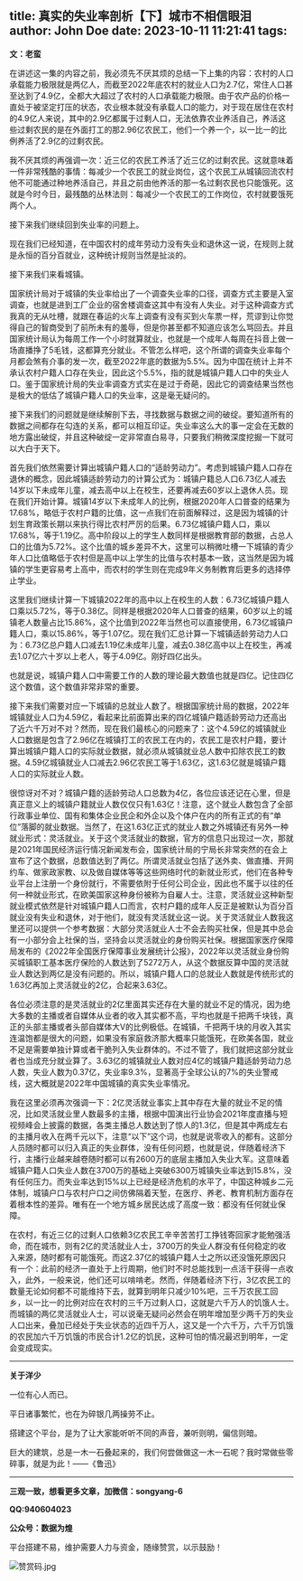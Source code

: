 title: 真实的失业率剖析【下】城市不相信眼泪
author: John Doe
date: 2023-10-11 11:21:41
tags:
---
**文：老蛮**<!--more-->

在讲述这一集的内容之前，我必须先不厌其烦的总结一下上集的内容：农村的人口承载能力极限就是两亿人，而截至2022年底农村的就业人口为2.7亿，常住人口甚至达到了4.9亿，全都大大超过了农村的人口承载能力极限。由于农产品的价格一直处于被坚定打压的状态，农业根本就没有承载人口的能力，对于现在居住在农村的4.9亿人来说，其中的2.9亿都属于过剩人口，无法依靠农业养活自己，养活这些过剩农民的是在外面打工的那2.96亿农民工，他们一个养一个，以一比一的比例养活了2.9亿的过剩农民。

我不厌其烦的再强调一次：近三亿的农民工养活了近三亿的过剩农民。这就意味着一件非常残酷的事情：每减少一个农民工的就业岗位，这个农民工从城镇回流农村他不可能通过种地养活自己，并且之前由他养活的那一名过剩农民也只能饿死。这就是今时今日，最残酷的丛林法则：每减少一个农民工的工作岗位，农村就要饿死两个人。

接下来我们继续回到失业率的问题上。

现在我们已经知道，在中国农村的成年劳动力没有失业和退休这一说，在规则上就是永恒的百分百就业，这种统计规则当然是扯淡的。

接下来我们来看城镇。

国家统计局对于城镇的失业率给出了一个调查失业率的口径，调查方式主要是入室调查，也就是进到工厂企业的宿舍楼调查这其中有没有人失业。对于这种调查方式我真的无从吐槽，就跟在春运的火车上调查有没有买到火车票一样，荒谬到让你觉得自己的智商受到了前所未有的羞辱，但是你甚至都不知道应该怎么骂回去。并且国家统计局认为每周工作一个小时就算就业，也就是一个成年人每周在抖音上做一场直播挣了5毛钱，这都算充分就业。不管怎么样吧，这个所谓的调查失业率每个月都会煞有介事的发一次，截至2022年底的数据为5.5%。因为中国在统计上并不承认农村户籍人口存在失业，因此这个5.5%，指的就是城镇户籍人口中的失业人口。鉴于国家统计局的失业率调查方式实在是过于奇葩，因此它的调查结果当然也是极大的低估了城镇户籍人口的失业率，这是毫无疑问的。

接下来我们的问题就是继续解剖下去，寻找数据与数据之间的破绽。要知道所有的数据之间都存在勾连的关系，都可以相互印证。失业率这么大的事一定会在无数的地方露出破绽，并且这种破绽一定非常直白易寻，只要我们稍微深度挖掘一下就可以大白于天下。

首先我们依然需要计算出城镇户籍人口的“适龄劳动力”。考虑到城镇户籍人口存在退休的概念，因此城镇适龄劳动力的计算公式为：城镇户籍总人口6.73亿人减去14岁以下未成年儿童，减去高中以上在校生，还要再减去60岁以上退休人员。现在我们开始计算。城镇14岁以下未成年人的比例，根据2020年人口普查的结果为17.68%，略低于农村户籍的比值，这一点我们在前面解释过，这是因为城镇的计划生育政策长期以来执行得比农村严厉的后果。6.73亿城镇户籍人口，乘以17.68%，等于1.19亿。高中阶段以上的学生人数同样是根据教育部的数据，占总人口的比值为5.72%。这个比值的城乡差异不大，这里可以稍微吐槽一下城镇的青少年人口比值略低于农村但是高中以上学生的比值与农村基本一致，这当然是因为城镇的学生更容易考上高中，而农村的学生则在完成9年义务制教育后更多的选择停止学业。

这里我们继续计算一下城镇2022年的高中以上在校生的人数：6.73亿城镇户籍人口乘以5.72%，等于0.38亿。同样是根据2020年人口普查的结果，60岁以上的城镇老人数量占比15.86%，这个比值到2022年当然也可以直接使用，6.73亿城镇户籍人口，乘以15.86%，等于1.07亿。现在我们汇总计算一下城镇适龄劳动力人口为：6.73亿总户籍人口减去1.19亿未成年儿童，减去0.38亿高中以上在校生，再减去1.07亿六十岁以上老人，等于4.09亿。刚好四亿出头。

也就是说，城镇户籍人口中需要工作的人数的理论最大数值也就是四亿。记住四亿这个数值，这个数值非常非常的重要。

接下来我们需要对应一下城镇的总就业人数了。根据国家统计局的数据，2022年城镇就业人口为4.59亿，看起来比前面算出来的四亿城镇户籍适龄劳动力还高出了近六千万对不对？然而，现在我们最核心的问题来了：这个4.59亿的城镇就业人口数据是包含了2.96亿在城镇打工的农民工在内的，农民工是农村户籍，要计算出城镇户籍人口的实际就业数据，就必须从城镇就业总人数中扣除农民工的数据。4.59亿城镇就业人口减去2.96亿农民工等于1.63亿，这1.63亿就是城镇户籍人口的实际就业人数。

很惊讶对不对？城镇户籍的适龄劳动人口总数为4亿，各位应该还记在心里，但是真正意义上的城镇户籍就业人数仅仅只有1.63亿！注意，这个就业人数包含了全部行政事业单位、国有和集体企业民企和外企以及个体户在内的所有正式的有“单位”落脚的就业数据。当然了，在这1.63亿正式的就业人数之外城镇还有另外一种就业形式：灵活就业。关于这个灵活就业的数据，官方的信息只出现过一次，那就是2021年国民经济运行情况新闻发布会，国家统计局的宁局长非常突然的在会上宣布了这个数据，总数值达到了两亿。所谓灵活就业包括了送外卖、做直播、开网约车、做家政家教、以及做自媒体等等这些网络时代的新就业形式，他们在各种专业平台上注册一个身份就行，不需要依附于任何公司企业，因此也不属于以往的任何一种就业形式，在欧美国家这种身份被称为自雇人士。注意，灵活就业这种新型就业模式依然是针对城镇户籍人口而言，农村户籍的成年人反正是被默认为百分百就业没有失业和退休，对于他们，就没有灵活就业这一说。关于灵活就业人数我这里还可以提供一个参考数据：大部分灵活就业人士不会去购买社保，但是其中总会有一小部分会上社保的当，坚持会以灵活就业的身份购买社保。根据国家医疗保障局发布的《2022年全国医疗保障事业发展统计公报》，2022年以灵活就业身份购买城镇职工基本医疗保险的人数达到了5272万人，从这个数据反算中国的灵活就业人数达到两亿是没有问题的。所以，城镇户籍人口的总就业人数就是传统形式的1.63亿再加上灵活就业的2亿，合起来3.63亿。

各位必须注意的是灵活就业的2亿里面其实还存在大量的就业不足的情况，因为绝大多数的主播或者自媒体从业者的收入其实都不高，平均也就是千把两千块钱，真正的头部主播或者头部自媒体大V的比例极低。在城镇，千把两千块的月收入其实连温饱都是很大的问题，如果没有家庭救济那大概率只能饿死，在欧美各国，就业不足是需要单独计算或者干脆列入失业群体的。不过不管了，我们就把这部分就业者也当成充分就业算了。3.63亿的城镇就业人数对应4亿的城镇户籍适龄劳动力总人数，失业人数为0.37亿，失业率9.3%，显著高于全球公认的7%的失业警戒线，这大概就是2022年中国城镇的真实失业率情况。

我在这里必须再次强调一下：2亿灵活就业事实上其中存在大量的就业不足的情况，比如灵活就业里人数最多的主播，根据中国演出行业协会2021年度直播与短视频峰会上披露的数据，各类主播总人数达到了惊人的1.3亿，但是其中两成左右的主播月收入在两千元以下，注意“以下”这个词，也就是说零收入的都有。这部分人员随时都可以归入真正的失业群体，没有任何问题，也就是说，伴随着经济下行，主播行业越来越卷随时都可以有2600万的底层主播加入失业大军。这意味着城镇户籍人口失业人数在3700万的基础上突破6300万城镇失业率达到15.8%，没有任何压力。而失业率达到15%以上已经是经济危机的水平了，中国这种城乡二元体制，城镇户口与农村户口之间仿佛隔着天堑，在医疗、养老、教育机制方面存在着根本性的差异。唯有在一个地方城乡居民达成了高度一致：都没有任何就业保障。

在农村，有近三亿的过剩人口依赖3亿农民工辛辛苦苦打工挣钱寄回家才能勉强活命，而在城市，则有2亿的灵活就业人士，3700万的失业人群没有任何稳定的收入来源，随时都有可能饿死。而这2.37亿的城镇户籍人士之所以还没饿死原因只有一个：此前的经济一直处于上行周期，他们时不时总能找到一点活干获得一点收入，此外，一般来说，他们还可以啃啃老。然而，伴随着经济下行，3亿农民工的数量无论如何都不可能维持下去，就算到明年只减少10%吧，三千万农民工回乡，以一比一的比例对应在农村的三千万过剩人口，这就是六千万人的饥饿人士。而城镇的两亿灵活就业人士，可以说毫无疑问必然会在明年增加至少两千万的失业人口出来，叠加已经处于失业状态的近四千万人，这又是一个六千万，六千万饥饿的农民加六千万饥饿的市民合计1.2亿的饥民，这种可怕的情况最迟到明年，一定会变成现实。
- - -
**关于洋少**

一位有心人而已。

平日诸事繁忙，也在为碎银几两操劳不止。

搭建这个平台，是为了让大家能听听不同的声音，兼听则明，偏信则暗。

巨大的建筑，总是一木一石叠起来的，我们何尝做做这一木一石呢？我时常做些零碎事，就是为此！——《鲁迅》

---

**三观一致，想看更多文章，加微信：songyang-6**

**QQ:940604023**

**公众号：数据为煌** 

平台搭建不易，维护需要人力与资金，随缘赞赏，以示鼓励！

![赞赏码.jpg](/images/zanshang.jpg)